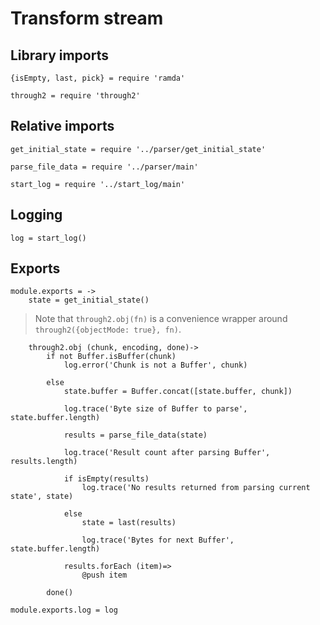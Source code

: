 # Transform stream

## Library imports

	{isEmpty, last, pick} = require 'ramda'

	through2 = require 'through2'


## Relative imports

	get_initial_state = require '../parser/get_initial_state'

	parse_file_data = require '../parser/main'

	start_log = require '../start_log/main'


## Logging

	log = start_log()


## Exports

	module.exports = ->
		state = get_initial_state()

> Note that `through2.obj(fn)` is a convenience wrapper around `through2({objectMode: true}, fn)`.

		through2.obj (chunk, encoding, done)->
			if not Buffer.isBuffer(chunk)
				log.error('Chunk is not a Buffer', chunk)

			else
				state.buffer = Buffer.concat([state.buffer, chunk])

				log.trace('Byte size of Buffer to parse', state.buffer.length)

				results = parse_file_data(state)

				log.trace('Result count after parsing Buffer', results.length)

				if isEmpty(results)
					log.trace('No results returned from parsing current state', state)

				else
					state = last(results)

					log.trace('Bytes for next Buffer', state.buffer.length)

				results.forEach (item)=>
					@push item

			done()

	module.exports.log = log
